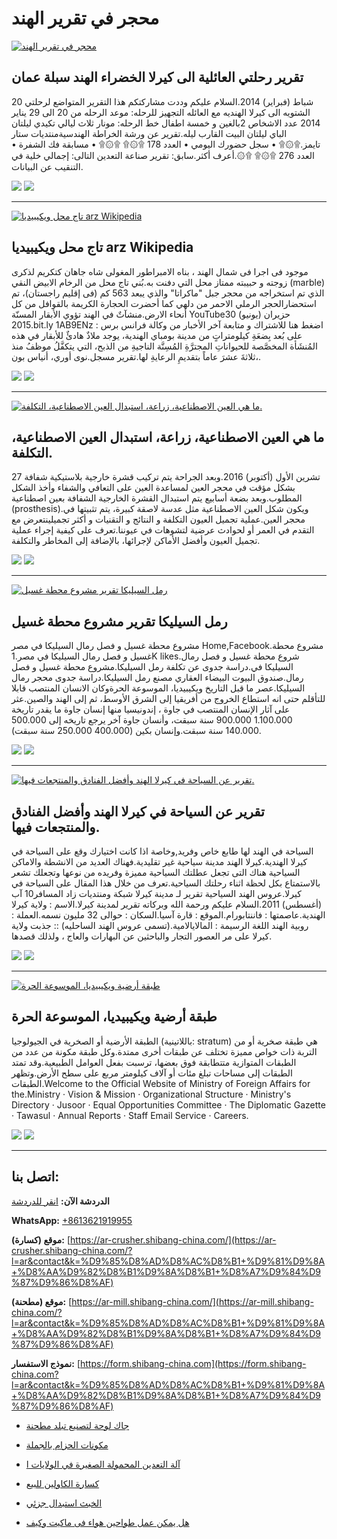 # محجر في تقرير الهند

<a href="https://swt.shibang-china.com/?l=ar&img&k=%D9%85%D8%AD%D8%AC%D8%B1+%D9%81%D9%8A+%D8%AA%D9%82%D8%B1%D9%8A%D8%B1+%D8%A7%D9%84%D9%87%D9%86%D8%AF" target="_blank">![محجر في تقرير الهند](http://static.shibang-china.com/all-800x300/548.jpg)</a>

## تقرير رحلتي العائلية الى كيرلا الخضراء الهند سبلة عمان
20 شباط (فبراير) 2014.السلام عليكم وددت مشاركتكم هذا التقرير المتواضع لرحلتي الشتويه الى كيرلا الهنديه مع العائله التجهيز للرحله: موعد الرحله من 20 الى 29 يناير 2014 عدد الاشخاص 2بالغين و خمسة اطفال خط الرحله: مونار ثلاث ليالي تكيدي ليلتان الباي ليلتان البيت القارب ليله.تقرير عن ورشة الخراطة الهندسيةمنتديات ستار تايمز.۩۞۩ • سجل حضورك اليومي • العدد 178 ۩۞۩ ۩۞۩ • مسابقة فك الشفرة • العدد 276 ۩۞۩ ۩۞.أعرف أكثر.سابق: تقرير صناعة التعدين التالى: إجمالي خلية في التنقيب عن البيانات.


<a href="https://whatsapp.shibangsoft.com/WhatsApp.php" target="_blank" title="WhatsApp">![](http://static.shibang-china.com/icon/whatsapp.png)</a> <a href="https://swt.shibang-china.com/?l=ar&icon&k=%D9%85%D8%AD%D8%AC%D8%B1+%D9%81%D9%8A+%D8%AA%D9%82%D8%B1%D9%8A%D8%B1+%D8%A7%D9%84%D9%87%D9%86%D8%AF" target="_blank">![](http://static.shibang-china.com/icon/chat-ar.png)</a>

---

<a href="https://swt.shibang-china.com/?l=ar&img&k=%D9%85%D8%AD%D8%AC%D8%B1+%D9%81%D9%8A+%D8%AA%D9%82%D8%B1%D9%8A%D8%B1+%D8%A7%D9%84%D9%87%D9%86%D8%AF" target="_blank">![تاج محل ويكيبيديا arz Wikipedia](http://static.shibang-china.com/all-800x300/1162.jpg)</a>

## تاج محل ويكيبيديا arz Wikipedia
موجود فى اجرا فى شمال الهند ، بناه الامبراطور المغولى شاه جاهان كتكريم لذكرى زوجته و حبيبته ممتاز محل التي دفنت به.بُني تاج محل من الرخام الابيض النقي (marble) الذي تم استخراجه من محجر جبل &quot;ماكراتا&quot; والذي يبعد 563 كم (فى إقليم راجستان)، تم استحضارالحجر الرملي الاحمر من دلهي كما أحضرت الحجارة الكريمة بالقوافل من كل أنحاء الارض.منشآتٌ في الهند تؤوي الأبقار المسنّة YouTube30 حزيران (يونيو) 2015.bit.ly 1AB9ENz : اضغط هنا للاشتراك و متابعة آخر الأخبار من وكالة فرانس برس على بُعد بِضعَةِ كيلومتراتٍ من مدينة بومباي الهندية، يوجد ملاذٌ هادئٌ للأبقار في هذه المُنشَأة المخصَّصة للحيواناتِ المجترَّةِ المُسِنَّة الناجيةِ من الذبح، التي يتكفَّلُ موظفُ منذ ثلاثةَ عشرَ عاماً بتقديمِ الرعايةِ لها.تقرير مسجل.نوى أوري، أنياس بون،.


<a href="https://whatsapp.shibangsoft.com/WhatsApp.php" target="_blank" title="WhatsApp">![](http://static.shibang-china.com/icon/whatsapp.png)</a> <a href="https://swt.shibang-china.com/?l=ar&icon&k=%D9%85%D8%AD%D8%AC%D8%B1+%D9%81%D9%8A+%D8%AA%D9%82%D8%B1%D9%8A%D8%B1+%D8%A7%D9%84%D9%87%D9%86%D8%AF" target="_blank">![](http://static.shibang-china.com/icon/chat-ar.png)</a>

---

<a href="https://swt.shibang-china.com/?l=ar&img&k=%D9%85%D8%AD%D8%AC%D8%B1+%D9%81%D9%8A+%D8%AA%D9%82%D8%B1%D9%8A%D8%B1+%D8%A7%D9%84%D9%87%D9%86%D8%AF" target="_blank">![ما هي العين الاصطناعية، زراعة، استبدال العين الاصطناعية، التكلفة.](http://static.shibang-china.com/all-800x300/515.jpg)</a>

## ما هي العين الاصطناعية، زراعة، استبدال العين الاصطناعية، التكلفة.
27 تشرين الأول (أكتوبر) 2016.وبعد الجراحة يتم تركيب قشرة خارجية بلاستيكية شفافة بشكل مؤقت في محجر العين لمساعدة العين على التعافي والشفاء وأخذ الشكل المطلوب.وبعد بضعة أسابيع يتم استبدال القشرة الخارجية الشفافة بعين اصطناعية (prosthesis).ويكون شكل العين الاصطناعية مثل عدسة لاصقة كبيرة، يتم تثبيتها في محجر العين.عملية تجميل العيون التكلفة و النتائج و التقنيات و أكثر تجميلينتعرض مع التقدم في العمر أو لحوادث عرضية لتشوهات في عيوننا.تعرف على كيفية إجراء عملية تجميل العيون وأفضل الأماكن لإجرائها، بالإضافة إلى المخاطر والتكلفة.


<a href="https://whatsapp.shibangsoft.com/WhatsApp.php" target="_blank" title="WhatsApp">![](http://static.shibang-china.com/icon/whatsapp.png)</a> <a href="https://swt.shibang-china.com/?l=ar&icon&k=%D9%85%D8%AD%D8%AC%D8%B1+%D9%81%D9%8A+%D8%AA%D9%82%D8%B1%D9%8A%D8%B1+%D8%A7%D9%84%D9%87%D9%86%D8%AF" target="_blank">![](http://static.shibang-china.com/icon/chat-ar.png)</a>

---

<a href="https://swt.shibang-china.com/?l=ar&img&k=%D9%85%D8%AD%D8%AC%D8%B1+%D9%81%D9%8A+%D8%AA%D9%82%D8%B1%D9%8A%D8%B1+%D8%A7%D9%84%D9%87%D9%86%D8%AF" target="_blank">![رمل السيليكا تقرير مشروع محطة غسيل](http://static.shibang-china.com/all-800x300/531.jpg)</a>

## رمل السيليكا تقرير مشروع محطة غسيل
مشروع محطة غسيل و فصل رمال السيليكا في مصر Home,Facebook.مشروع محطة غسيل و فصل رمال السيليكا في مصر.1K likes.شروع محطة غسيل و فصل رمال السيليكا في.دراسة جدوى عن تكلفة رمل السيليكا.مشروع محطة غسيل و فصل رمال.صندوق البيوت البيضاء العقاري مصنع رمل السيليكا.دراسة جدوى محجر رمال السيليكا.عصر ما قبل التاريخ ويكيبيديا، الموسوعة الحرةوكان الانسان المنتصب قابلا للتأقلم حتى انه استطاع الخروج من أفريقيا إلى الشرق الأوسط، ثم إلى الهند والصين.عثر على آثار الإنسان المنتصب في جاوة ، إندونيسيا منها إنسان جاوة ما يقدر تاريخة 1.100.000 900.000 سنة سبقت، وأنسان جاوة آخر يرجع تاريخه إلى 500.000 140.000 سنة سبقت.وإنسان بكين (400.000 250.000 سنة سبقت).


<a href="https://whatsapp.shibangsoft.com/WhatsApp.php" target="_blank" title="WhatsApp">![](http://static.shibang-china.com/icon/whatsapp.png)</a> <a href="https://swt.shibang-china.com/?l=ar&icon&k=%D9%85%D8%AD%D8%AC%D8%B1+%D9%81%D9%8A+%D8%AA%D9%82%D8%B1%D9%8A%D8%B1+%D8%A7%D9%84%D9%87%D9%86%D8%AF" target="_blank">![](http://static.shibang-china.com/icon/chat-ar.png)</a>

---

<a href="https://swt.shibang-china.com/?l=ar&img&k=%D9%85%D8%AD%D8%AC%D8%B1+%D9%81%D9%8A+%D8%AA%D9%82%D8%B1%D9%8A%D8%B1+%D8%A7%D9%84%D9%87%D9%86%D8%AF" target="_blank">![تقرير عن السياحة في كيرلا الهند وأفضل الفنادق والمنتجعات فيها.](http://static.shibang-china.com/all-800x300/435.jpg)</a>

## تقرير عن السياحة في كيرلا الهند وأفضل الفنادق والمنتجعات فيها.
السياحة في الهند لها طابع خاص وفريد,وخاصة اذا كانت اختيارك وقع على السياحة في كيرلا الهندية.كيرلا الهند مدينة سياحية غير تقليدية.فهناك العديد من الانشطة والاماكن السياحية هناك التى تجعل عطلتك السياحية مميزة وفريده من نوعها وتجعلك تشعر بالاستمتاع بكل لحظة اثناء رحلتك السياحية.تعرف من خلال هذا المقال على السياحة في كيرلا.عروس الهند السياحية تقرير لـ مدينة كيرلا شبكة ومنتديات زاد المسافر10 آب (أغسطس) 2011.السلام عليكم ورحمة الله وبركاته تقرير لمدينة كيرلا.الاسم : ولاية كيرلا الهندية.عاصمتها : فاننتابورام.الموقع : قارة آسيا.السكان : حوالى 32 مليون نسمه.العملة : روبية الهند اللغة الرسيمة : المالايالامية.(تسمى عروس الهند الساحليه) :: جذبت ولاية كيرلا على مر العصور التجار والباحثين عن البهارات والعاج ، ولذلك قصدها.


<a href="https://whatsapp.shibangsoft.com/WhatsApp.php" target="_blank" title="WhatsApp">![](http://static.shibang-china.com/icon/whatsapp.png)</a> <a href="https://swt.shibang-china.com/?l=ar&icon&k=%D9%85%D8%AD%D8%AC%D8%B1+%D9%81%D9%8A+%D8%AA%D9%82%D8%B1%D9%8A%D8%B1+%D8%A7%D9%84%D9%87%D9%86%D8%AF" target="_blank">![](http://static.shibang-china.com/icon/chat-ar.png)</a>

---

<a href="https://swt.shibang-china.com/?l=ar&img&k=%D9%85%D8%AD%D8%AC%D8%B1+%D9%81%D9%8A+%D8%AA%D9%82%D8%B1%D9%8A%D8%B1+%D8%A7%D9%84%D9%87%D9%86%D8%AF" target="_blank">![طبقة أرضية ويكيبيديا، الموسوعة الحرة](http://static.shibang-china.com/all-800x300/1487.jpg)</a>

## طبقة أرضية ويكيبيديا، الموسوعة الحرة
الطبقة الأرضية أو الصخرية في الجيولوجيا (باللاتينية: stratum) هي طبقة صخرية أو من التربة ذات خواص مميزة تختلف عن طبقات أخرى ممتدة.وكل طبقة مكونة من عدد من الطبقات المتوازية متتطابقة فوق بعضها، ترسبت بفعل العوامل الطبيعية.وقد تمتد الطبقات إلى مساحات تبلغ مئات أو آلاف كيلومتر مربع على سطح الأرض.وتظهر الطبقات.Welcome to the Official Website of Ministry of Foreign Affairs for the.Ministry &middot; Vision &amp; Mission &middot; Organizational Structure &middot; Ministry&#39;s Directory &middot; Jusoor &middot; Equal Opportunities Committee &middot; The Diplomatic Gazette &middot; Tawasul &middot; Annual Reports &middot; Staff Email Service &middot; Careers.


<a href="https://whatsapp.shibangsoft.com/WhatsApp.php" target="_blank" title="WhatsApp">![](http://static.shibang-china.com/icon/whatsapp.png)</a> <a href="https://swt.shibang-china.com/?l=ar&icon&k=%D9%85%D8%AD%D8%AC%D8%B1+%D9%81%D9%8A+%D8%AA%D9%82%D8%B1%D9%8A%D8%B1+%D8%A7%D9%84%D9%87%D9%86%D8%AF" target="_blank">![](http://static.shibang-china.com/icon/chat-ar.png)</a>

---
## اتصل بنا:

**الدردشة الآن:** [انقر للدردشة](https://swt.shibang-china.com?l=ar&contact&k=%D9%85%D8%AD%D8%AC%D8%B1+%D9%81%D9%8A+%D8%AA%D9%82%D8%B1%D9%8A%D8%B1+%D8%A7%D9%84%D9%87%D9%86%D8%AF)

**WhatsApp:**  [+8613621919955](https://whatsapp.shibangsoft.com/WhatsApp.php)

**موقع (كسارة):** [https://ar-crusher.shibang-china.com/](https://ar-crusher.shibang-china.com/?l=ar&contact&k=%D9%85%D8%AD%D8%AC%D8%B1+%D9%81%D9%8A+%D8%AA%D9%82%D8%B1%D9%8A%D8%B1+%D8%A7%D9%84%D9%87%D9%86%D8%AF)

**موقع (مطحنة):** [https://ar-mill.shibang-china.com/](https://ar-mill.shibang-china.com/?l=ar&contact&k=%D9%85%D8%AD%D8%AC%D8%B1+%D9%81%D9%8A+%D8%AA%D9%82%D8%B1%D9%8A%D8%B1+%D8%A7%D9%84%D9%87%D9%86%D8%AF)

**نموذج الاستفسار:** [https://form.shibang-china.com](https://form.shibang-china.com?l=ar&contact&k=%D9%85%D8%AD%D8%AC%D8%B1+%D9%81%D9%8A+%D8%AA%D9%82%D8%B1%D9%8A%D8%B1+%D8%A7%D9%84%D9%87%D9%86%D8%AF)

* [جاك لوحة لتصنيع تبلد مطحنة](../24/%D8%AC%D8%A7%D9%83%20%D9%84%D9%88%D8%AD%D8%A9%20%D9%84%D8%AA%D8%B5%D9%86%D9%8A%D8%B9%20%D8%AA%D8%A8%D9%84%D8%AF%20%D9%85%D8%B7%D8%AD%D9%86%D8%A9.md)

* [مكونات الحزام بالجملة](../25/%D9%85%D9%83%D9%88%D9%86%D8%A7%D8%AA%20%D8%A7%D9%84%D8%AD%D8%B2%D8%A7%D9%85%20%D8%A8%D8%A7%D9%84%D8%AC%D9%85%D9%84%D8%A9.md)

* [آلة التعدين المحمولة الصغيرة في الولايات ا](../22/%D8%A2%D9%84%D8%A9%20%D8%A7%D9%84%D8%AA%D8%B9%D8%AF%D9%8A%D9%86%20%D8%A7%D9%84%D9%85%D8%AD%D9%85%D9%88%D9%84%D8%A9%20%D8%A7%D9%84%D8%B5%D8%BA%D9%8A%D8%B1%D8%A9%20%D9%81%D9%8A%20%D8%A7%D9%84%D9%88%D9%84%D8%A7%D9%8A%D8%A7%D8%AA%20%D8%A7.md)

* [كسارة الكاولين للبيع](../24/%D9%83%D8%B3%D8%A7%D8%B1%D8%A9%20%D8%A7%D9%84%D9%83%D8%A7%D9%88%D9%84%D9%8A%D9%86%20%D9%84%D9%84%D8%A8%D9%8A%D8%B9.md)

* [الخبث استبدال جزئي](../23/%D8%A7%D9%84%D8%AE%D8%A8%D8%AB%20%D8%A7%D8%B3%D8%AA%D8%A8%D8%AF%D8%A7%D9%84%20%D8%AC%D8%B2%D8%A6%D9%8A.md)

* [هل يمكن عمل طواحين هواء فى ماكيت وكيف](../21/%D9%87%D9%84%20%D9%8A%D9%85%D9%83%D9%86%20%D8%B9%D9%85%D9%84%20%D8%B7%D9%88%D8%A7%D8%AD%D9%8A%D9%86%20%D9%87%D9%88%D8%A7%D8%A1%20%D9%81%D9%89%20%D9%85%D8%A7%D9%83%D9%8A%D8%AA%20%D9%88%D9%83%D9%8A%D9%81.md)